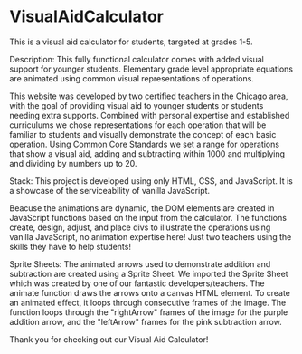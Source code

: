 # VisualAidCalculator

This is a visual aid calculator for students, targeted at grades 1-5.

Description:
This fully functional calculator comes with added visual support for younger students.
Elementary grade level appropriate equations are animated using common visual representations of operations.

This website was developed by two certified teachers in the Chicago area, with the goal of providing visual aid to younger students or students needing extra supports.
Combined with personal expertise and established curriculums we chose representations for each operation that will be familiar to students and visually demonstrate the concept of each basic operation.
Using Common Core Standards we set a range for operations that show a visual aid, adding and subtracting within 1000 and multiplying and dividing by numbers up to 20.

Stack:
This project is developed using only HTML, CSS, and JavaScript. It is a showcase of the serviceability of vanilla JavaScript.

Beacuse the animations are dynamic, the DOM elements are created in JavaScript functions based on the input from the calculator. The functions create, design, adjust, and place divs to illustrate the operations using vanilla JavaScript, no animation expertise here! Just two teachers using the skills they have to help students!

Sprite Sheets:
The animated arrows used to demonstrate addition and subtraction are created using a Sprite Sheet. We imported the Sprite Sheet which was created by one of our fantastic developers/teachers. The animate function draws the arrows onto a canvas HTML element. To create an animated effect, it loops through consecutive frames of the image. The function loops through the "rightArrow" frames of the image for the purple addition arrow, and the "leftArrow" frames for the pink subtraction arrow.

Thank you for checking out our Visual Aid Calculator!
